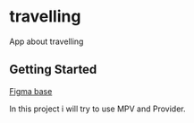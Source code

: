# travelling

App about travelling

## Getting Started
[Figma base](https://www.figma.com/file/7LbwbEfb2TZWzEZIbRyEGh/Aspen-Travel-App-Exploration--Mobile-App-Design-(Community)?type=design&node-id=0-11&mode=design&t=PkOEFXl27b8FuhTs-0)

In this project i will try to use MPV and Provider. 
